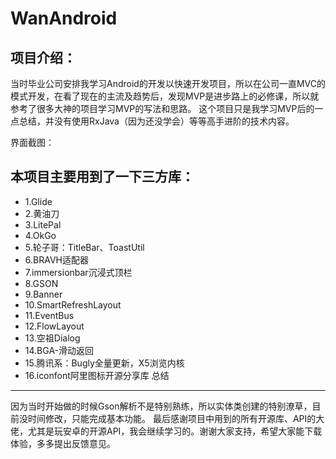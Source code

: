 # WanAndroid

项目介绍：
----
当时毕业公司安排我学习Android的开发以快速开发项目，所以在公司一直MVC的模式开发，在看了现在的主流及趋势后，发现MVP是进步路上的必修课，所以就参考了很多大神的项目学习MVP的写法和思路。
这个项目只是我学习MVP后的一点总结，并没有使用RxJava（因为还没学会）等等高手进阶的技术内容。

界面截图：



本项目主要用到了一下三方库：
----
* 1.Glide
* 2.黄油刀
* 3.LitePal
* 4.OkGo
* 5.轮子哥：TitleBar、ToastUtil
* 6.BRAVH适配器
* 7.immersionbar沉浸式顶栏
* 8.GSON
* 9.Banner
* 10.SmartRefreshLayout
* 11.EventBus
* 12.FlowLayout
* 13.空祖Dialog
* 14.BGA-滑动返回
* 15.腾讯系：Bugly全量更新，X5浏览内核
* 16.iconfont阿里图标开源分享库
总结
----
因为当时开始做的时候Gson解析不是特别熟练，所以实体类创建的特别潦草，目前没时间修改，只能完成基本功能。
最后感谢项目中用到的所有开源库、API的大佬，尤其是玩安卓的开源API，我会继续学习的。谢谢大家支持，希望大家能下载体验，多多提出反馈意见。
